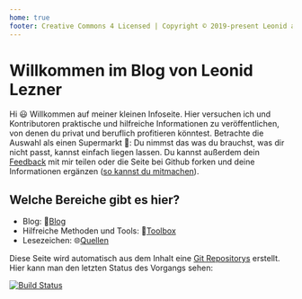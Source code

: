 ```yaml
---
home: true
footer: Creative Commons 4 Licensed | Copyright © 2019-present Leonid and contributors
---
```


# Willkommen im Blog von Leonid Lezner

Hi :smiley: Willkommen auf meiner kleinen Infoseite. Hier versuchen ich und Kontributoren praktische und hilfreiche Informationen zu veröffentlichen, von denen du privat und beruflich profitieren könntest. Betrachte die Auswahl als einen Supermarkt :shopping_cart:: Du nimmst das was du brauchst, was dir nicht passt, kannst einfach liegen lassen. Du kannst außerdem dein [Feedback](/feedback.html) mit mir teilen oder die Seite bei Github forken und deine Informationen ergänzen ([so kannst du mitmachen](/contribute.html)).

## Welche Bereiche gibt es hier?

* Blog: :pencil:[Blog](/blog/)
* Hilfreiche Methoden und Tools: :hammer:[Toolbox](/toolbox/)
* Lesezeichen: :globe_with_meridians:[Quellen](/quellen/)

Diese Seite wird automatisch aus dem Inhalt eine [Git Repositorys](https://github.com/leonidlezner/leonidlezner-page) erstellt. Hier kann man den letzten Status des Vorgangs sehen:

[![Build Status](https://travis-ci.org/leonidlezner/leonidlezner-page.svg?branch=master)](https://travis-ci.org/leonidlezner/leonidlezner-page)

